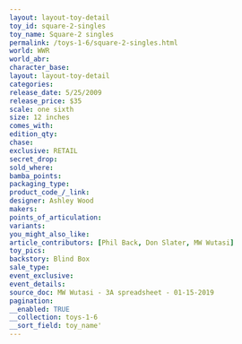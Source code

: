 ```yaml
---
layout: layout-toy-detail 
toy_id: square-2-singles
toy_name: Square-2 singles
permalink: /toys-1-6/square-2-singles.html
world: WWR
world_abr: 
character_base: 
layout: layout-toy-detail
categories: 
release_date: 5/25/2009
release_price: $35 
scale: one sixth
size: 12 inches
comes_with: 
edition_qty: 
chase: 
exclusive: RETAIL
secret_drop: 
sold_where: 
bamba_points: 
packaging_type: 
product_code_/_link: 
designer: Ashley Wood
makers: 
points_of_articulation: 
variants: 
you_might_also_like: 
article_contributors: [Phil Back, Don Slater, MW Wutasi]
toy_pics: 
backstory: Blind Box
sale_type: 
event_exclusive: 
event_details: 
source_doc: MW Wutasi - 3A spreadsheet - 01-15-2019
pagination: 
__enabled: TRUE
__collection: toys-1-6
__sort_field: toy_name'
---
```

